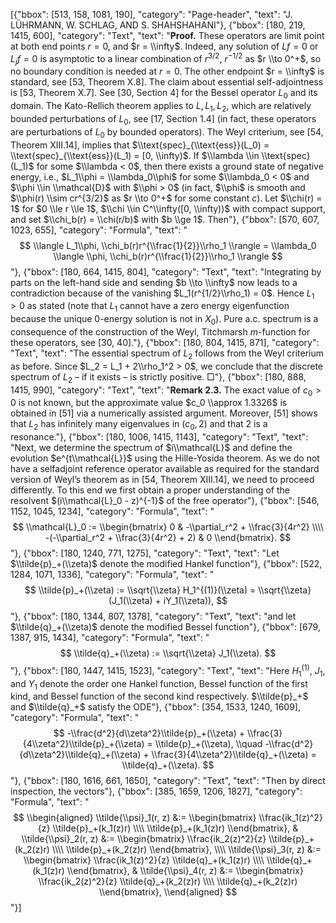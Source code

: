 [{"bbox": [513, 158, 1081, 190], "category": "Page-header", "text": "J. LÜHRMANN, W. SCHLAG, AND S. SHAHSHAHANI"}, {"bbox": [180, 219, 1415, 600], "category": "Text", "text": "**Proof.** These operators are limit point at both end points $r = 0$, and $r = \\infty$. Indeed, any solution of $Lf = 0$ or $L_jf = 0$ is asymptotic to a linear combination of $r^{3/2}$, $r^{-1/2}$ as $r \\to 0^+$, so no boundary condition is needed at $r = 0$. The other endpoint $r = \\infty$ is standard, see [53, Theorem X.8]. The claim about essential self-adjointness is [53, Theorem X.7]. See [30, Section 4] for the Bessel operator $L_0$ and its domain. The Kato-Rellich theorem applies to $L, L_1, L_2$, which are relatively bounded perturbations of $L_0$, see [17, Section 1.4] (in fact, these operators are perturbations of $L_0$ by bounded operators). The Weyl criterium, see [54, Theorem XIII.14], implies that $\\text{spec}_{\\text{ess}}(L_0) = \\text{spec}_{\\text{ess}}(L_1) = [0, \\infty)$. If $\\lambda \\in \\text{spec}(L_1)$ for some $\\lambda < 0$, then there exists a ground state of negative energy, i.e., $L_1\\phi = \\lambda_0\\phi$ for some $\\lambda_0 < 0$ and $\\phi \\in \\mathcal{D}$ with $\\phi > 0$ (in fact, $\\phi$ is smooth and $\\phi(r) \\sim cr^{3/2}$ as $r \\to 0^+$ for some constant $c$). Let $\\chi(r) = 1$ for $0 \\le r \\le 1$, $\\chi \\in C^\\infty([0, \\infty))$ with compact support, and set $\\chi_b(r) = \\chi(r/b)$ with $b \\ge 1$. Then"}, {"bbox": [570, 607, 1023, 655], "category": "Formula", "text": "$$ \\langle L_1\\phi, \\chi_b(r)r^{\\frac{1}{2}}\\rho_1 \\rangle = \\lambda_0 \\langle \\phi, \\chi_b(r)r^{\\frac{1}{2}}\\rho_1 \\rangle $$"}, {"bbox": [180, 664, 1415, 804], "category": "Text", "text": "Integrating by parts on the left-hand side and sending $b \\to \\infty$ now leads to a contradiction because of the vanishing $L_1(r^{1/2}\\rho_1) = 0$. Hence $L_1 > 0$ as stated (note that $L_1$ cannot have a zero energy eigenfunction because the unique 0-energy solution is not in $X_0$). Pure a.c. spectrum is a consequence of the construction of the Weyl, Titchmarsh $m$-function for these operators, see [30, 40]."}, {"bbox": [180, 804, 1415, 871], "category": "Text", "text": "The essential spectrum of $L_2$ follows from the Weyl criterium as before. Since $L_2 = L_1 + 2\\rho_1^2 > 0$, we conclude that the discrete spectrum of $L_2$ – if it exists – is strictly positive. □"}, {"bbox": [180, 888, 1415, 990], "category": "Text", "text": "**Remark 2.3.** The exact value of $c_0 > 0$ is not known, but the approximate value $c_0 \\approx 1.3326$ is obtained in [51] via a numerically assisted argument. Moreover, [51] shows that $L_2$ has infinitely many eigenvalues in $(c_0, 2)$ and that $2$ is a resonance."}, {"bbox": [180, 1006, 1415, 1143], "category": "Text", "text": "Next, we determine the spectrum of $i\\mathcal{L}$ and define the evolution $e^{t\\mathcal{L}}$ using the Hille-Yosida theorem. As we do not have a selfadjoint reference operator available as required for the standard version of Weyl’s theorem as in [54, Theorem XIII.14], we need to proceed differently. To this end we first obtain a proper understanding of the resolvent $(i\\mathcal{L}_0 - z)^{-1}$ of the free operator"}, {"bbox": [546, 1152, 1045, 1234], "category": "Formula", "text": "$$ \\mathcal{L}_0 := \\begin{bmatrix} 0 & -\\partial_r^2 + \\frac{3}{4r^2} \\\\ -(-\\partial_r^2 + \\frac{3}{4r^2} + 2) & 0 \\end{bmatrix}. $$"}, {"bbox": [180, 1240, 771, 1275], "category": "Text", "text": "Let $\\tilde{p}_+(\\zeta)$ denote the modified Hankel function"}, {"bbox": [522, 1284, 1071, 1336], "category": "Formula", "text": "$$ \\tilde{p}_+(\\zeta) := \\sqrt{\\zeta} H_1^{(1)}(\\zeta) = \\sqrt{\\zeta} (J_1(\\zeta) + iY_1(\\zeta)), $$"}, {"bbox": [180, 1344, 807, 1378], "category": "Text", "text": "and let $\\tilde{q}_+(\\zeta)$ denote the modified Bessel function"}, {"bbox": [679, 1387, 915, 1434], "category": "Formula", "text": "$$ \\tilde{q}_+(\\zeta) := \\sqrt{\\zeta} J_1(\\zeta). $$"}, {"bbox": [180, 1447, 1415, 1523], "category": "Text", "text": "Here $H_1^{(1)}$, $J_1$, and $Y_1$ denote the order one Hankel function, Bessel function of the first kind, and Bessel function of the second kind respectively. $\\tilde{p}_+$ and $\\tilde{q}_+$ satisfy the ODE"}, {"bbox": [354, 1533, 1240, 1609], "category": "Formula", "text": "$$ -\\frac{d^2}{d\\zeta^2}\\tilde{p}_+(\\zeta) + \\frac{3}{4\\zeta^2}\\tilde{p}_+(\\zeta) = \\tilde{p}_+(\\zeta), \\quad -\\frac{d^2}{d\\zeta^2}\\tilde{q}_+(\\zeta) + \\frac{3}{4\\zeta^2}\\tilde{q}_+(\\zeta) = \\tilde{q}_+(\\zeta). $$"}, {"bbox": [180, 1616, 661, 1650], "category": "Text", "text": "Then by direct inspection, the vectors"}, {"bbox": [385, 1659, 1206, 1827], "category": "Formula", "text": "$$ \\begin{aligned} \\tilde{\\psi}_1(r, z) &:= \\begin{bmatrix} \\frac{ik_1(z)^2}{z} \\tilde{p}_+(k_1(z)r) \\\\ \\tilde{p}_+(k_1(z)r) \\end{bmatrix}, & \\tilde{\\psi}_2(r, z) &:= \\begin{bmatrix} \\frac{ik_2(z)^2}{z} \\tilde{p}_+(k_2(z)r) \\\\ \\tilde{p}_+(k_2(z)r) \\end{bmatrix}, \\\\ \\tilde{\\psi}_3(r, z) &:= \\begin{bmatrix} \\frac{ik_1(z)^2}{z} \\tilde{q}_+(k_1(z)r) \\\\ \\tilde{q}_+(k_1(z)r) \\end{bmatrix}, & \\tilde{\\psi}_4(r, z) &:= \\begin{bmatrix} \\frac{ik_2(z)^2}{z} \\tilde{q}_+(k_2(z)r) \\\\ \\tilde{q}_+(k_2(z)r) \\end{bmatrix}, \\end{aligned} $$"}]